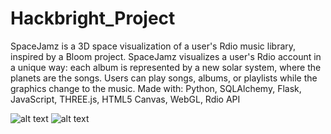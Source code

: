 Hackbright_Project
==================
SpaceJamz is a 3D space visualization of a user's Rdio music library, inspired by a Bloom project. SpaceJamz visualizes a user's Rdio account in a unique way: each album is represented by a new solar system, where the planets are the songs. Users can play songs, albums, or playlists while the graphics change to the music. Made with: Python, SQLAlchemy, Flask, JavaScript, THREE.js, HTML5 Canvas, WebGL, Rdio API

![alt text](https://raw.github.com/br3annalynn/Hackbright_Project/master/static/imgs/ScreenShot3.png)
![alt text](https://raw.github.com/br3annalynn/Hackbright_Project/master/static/imgs/ScreenShot5.png)
